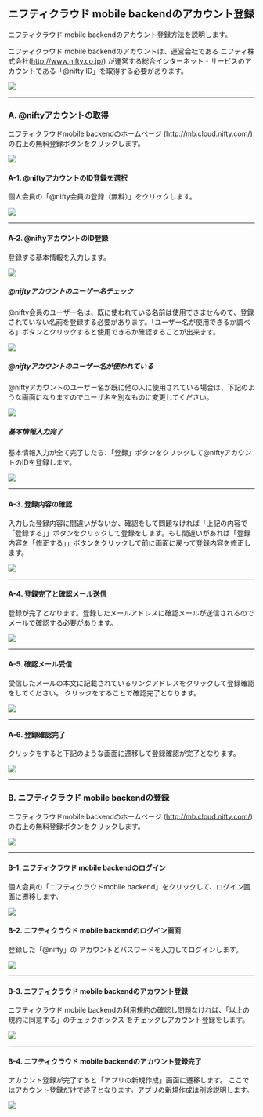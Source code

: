 ## ニフティクラウド mobile backendのアカウント登録

ニフティクラウド mobile backendのアカウント登録方法を説明します。

ニフティクラウド mobile backendのアカウントは、運営会社である
ニフティ株式会社(http://www.nifty.co.jp/) が運営する総合インターネット・サービスのアカウントである「@nifty ID」を取得する必要があります。

![](./images/2/monaca_ncmb_003.png)

---

### A. @niftyアカウントの取得

ニフティクラウドmobile backendのホームページ (http://mb.cloud.nifty.com/) の右上の無料登録ボタンをクリックします。

![](./images/2/nifty_registration_000.png)

#### A-1. @niftyアカウントのID登録を選択

個人会員の「@nifty会員の登録（無料）」をクリックします。

![](./images/2/nifty_registration_001.png)

---

#### A-2. @niftyアカウントのID登録

登録する基本情報を入力します。

![](./images/2/nifty_registration_002.png)

##### @niftyアカウントのユーザー名チェック

@nifty会員のユーザー名は、既に使われている名前は使用できませんので、登録されていない名前を登録する必要があります。「ユーザー名が使用できるか調べる」ボタンとクリックすると使用できるか確認することが出来ます。

![](./images/2/nifty_registration_003.png)

##### @niftyアカウントのユーザー名が使われている

@niftyアカウントのユーザー名が既に他の人に使用されている場合は、下記のような画面になりますのでユーザ名を別なものに変更してください。

![](./images/2/nifty_registration_002_1.png)

##### 基本情報入力完了

基本情報入力が全て完了したら、「登録」ボタンをクリックして@niftyアカウントのIDを登録します。

![](./images/2/nifty_registration_004.png)

---

#### A-3. 登録内容の確認

入力した登録内容に間違いがないか、確認をして問題なければ「上記の内容で「登録する」」ボタンをクリックして登録をします。もし間違いがあれば「登録内容を「修正する」」ボタンをクリックして前に画面に戻って登録内容を修正します。

![](./images/2/nifty_registration_005.png)

---

#### A-4. 登録完了と確認メール送信

登録が完了となります。登録したメールアドレスに確認メールが送信されるのでメールで確認する必要があります。

![](./images/2/nifty_registration_006.png)

---

#### A-5. 確認メール受信

受信したメールの本文に記載されているリンクアドレスをクリックして登録確認をしてください。
クリックをすることで確認完了となります。

![](./images/2/nifty_registration_007_1.png)

---

#### A-6. 登録確認完了

クリックをすると下記のような画面に遷移して登録確認が完了となります。

![](./images/2/nifty_registration_008.png)

---

### B. ニフティクラウド mobile backendの登録

ニフティクラウドmobile backendのホームページ (http://mb.cloud.nifty.com/) の右上の無料登録ボタンをクリックします。

![](./images/2/nifty_registration_000.png)

---

#### B-1. ニフティクラウド mobile backendのログイン

個人会員の「ニフティクラウドmobile backend」をクリックして、ログイン画面に遷移します。

![](./images/2/ncmb_registration_000.png)

#### B-2. ニフティクラウド mobile backendのログイン画面

登録した「@nifty」の アカウントとパスワードを入力してログインします。

![](./images/2/ncmb_registration_001.png)

---

#### B-3. ニフティクラウド mobile backendのアカウント登録

ニフティクラウド mobile backendの利用規約の確認し問題なければ、「以上の規約に同意する」のチェックボックス
をチェックしアカウント登録をします。

![](./images/2/ncmb_registration_002.png)

---

#### B-4. ニフティクラウド mobile backendのアカウント登録完了

アカウント登録が完了すると「アプリの新規作成」画面に遷移します。
ここではアカウント登録だけで終了となります。アプリの新規作成は別途説明します。

![](./images/2/ncmb_registration_003.png)

